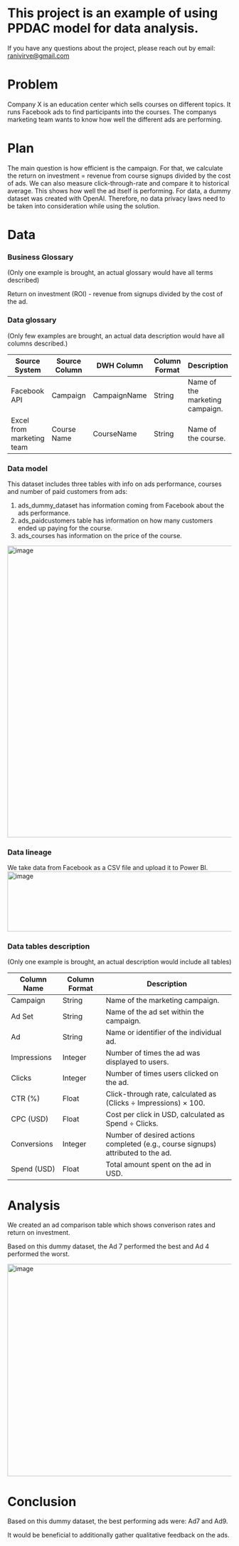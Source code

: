 # This project is an example of using PPDAC model for data analysis.

If you have any questions about the project, please reach out by email: ranivirve@gmail.com 

# Problem 
Company X is an education center which sells courses on different topics. It runs Facebook ads to find participants into the courses. The companys marketing team wants to know how well the different ads are performing. 

# Plan 
The main question is how efficient is the campaign. For that, we calculate the return on investment = revenue from course signups divided by the cost of ads. 
We can also measure click-through-rate and compare it to historical average. This shows how well the ad itself is performing.
For data, a dummy dataset was created with OpenAI. Therefore, no data privacy laws need to be taken into consideration while using the solution.

# Data

### Business Glossary 
(Only one example is brought, an actual glossary would have all terms described)

Return on investment (ROI) - revenue from signups divided by the cost of the ad. 

### Data glossary
(Only few examples are brought, an actual data description would have all columns described.)

| Source System | Source Column | DWH Column | Column Format | Description
| ----------- | ------------- | --------------|---------------|------------ |
| Facebook API  | Campaign     | CampaignName | String   | Name of the marketing campaign.
| Excel from marketing team| Course Name     | CourseName | String   | Name of the course.

### Data model

This dataset includes three tables with info on ads performance, courses and number of paid customers from ads:
1) ads_dummy_dataset has information coming from Facebook about the ads performance.
2) ads_paidcustomers table has information on how many customers ended up paying for the course.
3) ads_courses has information on the price of the course.


<img width="666" height="654" alt="image" src="https://github.com/user-attachments/assets/a5e3bc47-e6eb-4837-ac32-280cfb588f1e" />



### Data lineage 
We take data from Facebook as a CSV file and upload it to Power BI. 
<img width="540" height="135" alt="image" src="https://github.com/user-attachments/assets/51ce2f7a-a9b1-4846-8b52-7ee3516c5b10" />

### Data tables description
(Only one example is brought, an actual description would include all tables)

| Column Name | Column Format | Description                                                                      |
| ----------- | ------------- | -------------------------------------------------------------------------------- |
| Campaign    | String        | Name of the marketing campaign.                                                  |
| Ad Set      | String        | Name of the ad set within the campaign.                                          |
| Ad          | String        | Name or identifier of the individual ad.                                         |
| Impressions | Integer       | Number of times the ad was displayed to users.                                   |
| Clicks      | Integer       | Number of times users clicked on the ad.                                         |
| CTR (%)     | Float         | Click-through rate, calculated as (Clicks ÷ Impressions) × 100.                  |
| CPC (USD)   | Float         | Cost per click in USD, calculated as Spend ÷ Clicks.                             |
| Conversions | Integer       | Number of desired actions completed (e.g., course signups) attributed to the ad. |
| Spend (USD) | Float         | Total amount spent on the ad in USD.                                             |


# Analysis
We created an ad comparison table which shows converison rates and return on investment.

Based on this dummy dataset, the Ad 7 performed the best and Ad 4 performed the worst.

<img width="858" height="476" alt="image" src="https://github.com/user-attachments/assets/8d779435-9afd-4f54-867b-d793dec2f47c" />


# Conclusion 
Based on this dummy dataset, the best performing ads were: Ad7 and Ad9.

It would be beneficial to additionally gather qualitative feedback on the ads.










